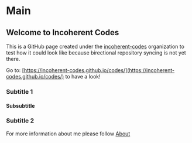 # Main 

## Welcome to Incoherent Codes


This is a GitHub page created under the [incoherent-codes](http://github.com/incoherent-codes) organization to test how it could look like because birectional repository syncing is not yet there.

Go to: 
[https://incoherent-codes.github.io/codes/](https://incoherent-codes.github.io/codes/) to have a look!


### Subtitle 1

#### Subsubtitle

### Subtitle 2


For more information about me please follow [About](about.md)




